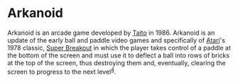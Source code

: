 <!-- markdownlint-disable-file MD033 -->
# Arkanoid

Arkanoid is an arcade game developed by [Taito][1] in 1986. Arkanoid is an update of the early ball and paddle video games and specifically of [Atari][2]'s 1978 classic, [Super Breakout][3] in which the player takes control of a paddle at the bottom of the screen and must use it to deflect a ball into rows of bricks at the top of the screen, thus destroying them and, eventually, clearing the screen to progress to the next level<sup>[4][4]</sup>.

[1]: https://www.taito.co.jp/ "Taito Corporation"
[2]: https://atari.com/ "Atari"
[3]: https://en.wikipedia.org/wiki/Super_Breakout "Super Breakout"
[4]: https://strategywiki.org/wiki/Arkanoid "Arkanoid Strategy Guide"
